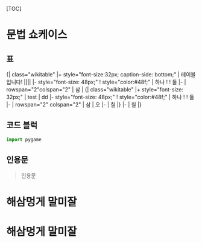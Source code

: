 [TOC]

# 문법 쇼케이스

## 표

{| class="wikitable"
|+ style="font-size:32px; caption-side: bottom;" | 테이블입니다! ||||
|- style="font-size: 48px;"
! style="color:#48f;" | 하나
! 
! 둘
|-
| rowspan="2"colspan="2" | 삼
|
{| class="wikitable"
|+ style="font-size: 32px;" | test | dd
|- style="font-size: 48px;"
! style="color:#48f;" | 하나
! 
! 둘
|-
| rowspan="2" colspan="2" | 삼
| 오
|-
| 칠
|}
|-
| 칠
|}

## 코드 블럭
```python
import pygame
```
## 인용문
> 인용문

# 해삼멍게 말미잘

# 해삼멍게 말미잘